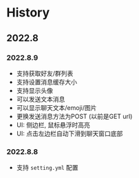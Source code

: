 # History

## 2022.8

### 2022.8.9
+ 支持获取好友/群列表
+ 支持设置消息缓存大小
+ 支持显示头像
+ 可以发送文本消息
+ 可以显示聊天文本/emoji/图片
+ 更换发送消息方法为POST (以前是GET url)
+ UI: 侧边栏, 鼠标悬浮时高亮
+ UI: 点击左边栏自动下滑到聊天窗口底部

### 2022.8.8
+ 支持 `setting.yml` 配置